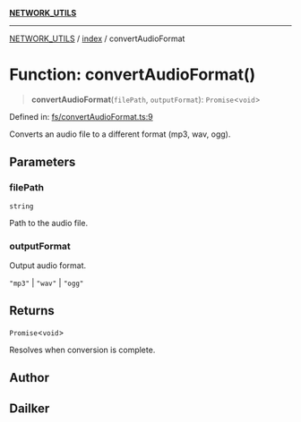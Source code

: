 [**NETWORK_UTILS**](../../README.md)

***

[NETWORK_UTILS](../../README.md) / [index](../README.md) / convertAudioFormat

# Function: convertAudioFormat()

> **convertAudioFormat**(`filePath`, `outputFormat`): `Promise`\<`void`\>

Defined in: [fs/convertAudioFormat.ts:9](https://github.com/dailker/everyutil-js/blob/7799f3f003cb23f425be3f1c83c38483e2648188/src/fs/convertAudioFormat.ts#L9)

Converts an audio file to a different format (mp3, wav, ogg).

## Parameters

### filePath

`string`

Path to the audio file.

### outputFormat

Output audio format.

`"mp3"` | `"wav"` | `"ogg"`

## Returns

`Promise`\<`void`\>

Resolves when conversion is complete.

## Author

## Dailker
